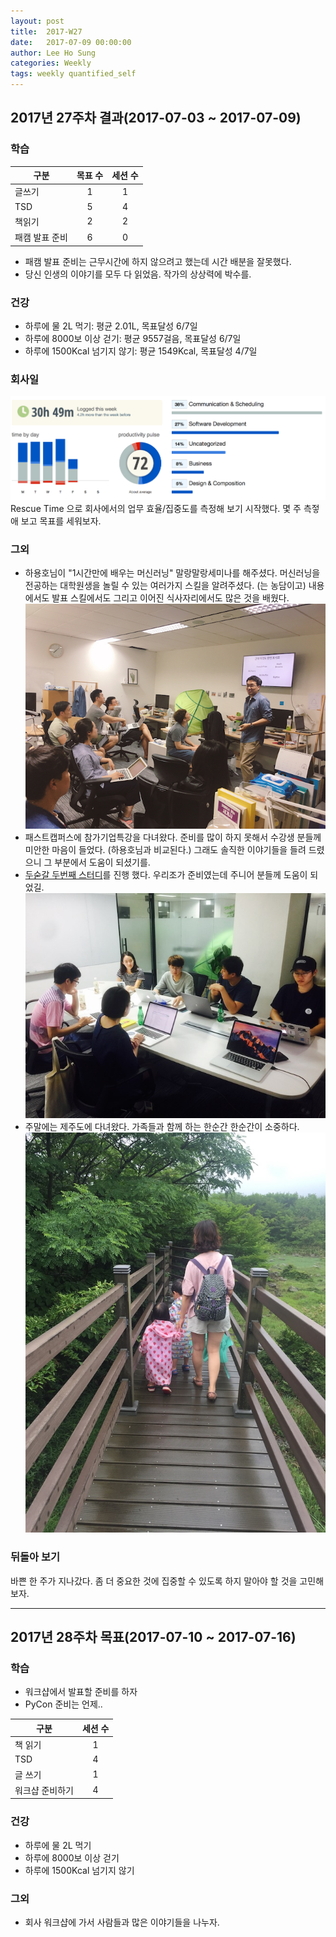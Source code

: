 ```yaml
---
layout: post
title:  2017-W27
date:   2017-07-09 00:00:00
author: Lee Ho Sung
categories: Weekly
tags: weekly quantified_self
---
```


## 2017년 27주차 결과(2017-07-03 ~ 2017-07-09)

### 학습

| 구분                                        | 목표 수 | 세션 수 |
| ------------------------------------------- |:-------:|:-------:|
| 글쓰기                                      | 1       | 1       |
| TSD                                         | 5       | 4       |
| 책읽기                                      | 2       | 2       |
| 패캠 발표 준비                              | 6       | 0       |

* 패캠 발표 준비는 근무시간에 하지 않으려고 했는데 시간 배분을 잘못했다. 
* 당신 인생의 이야기를 모두 다 읽었음. 작가의 상상력에 박수를.

### 건강 

* 하루에 물 2L 먹기: 평균 2.01L, 목표달성 6/7일
* 하루에 8000보 이상 걷기: 평균 9557걸음, 목표달성 6/7일
* 하루에 1500Kcal 넘기지 않기: 평균 1549Kcal, 목표달성 4/7일

### 회사일 
![Rescue Time](/assets/2017-W27-4.png) 
Rescue Time 으로 회사에서의 업무 효율/집중도를 측정해 보기 시작했다. 몇 주 측젛애 보고 목표를 세워보자.

### 그외

* 하용호님이 "1시간만에 배우는 머신러닝" 말랑말랑세미나를 해주셨다. 머신러닝을 전공하는 대학원생을 놀릴 수 있는 여러가지 스킬을 알려주셨다. (는 농담이고) 내용에서도 발표 스킬에서도 그리고 이어진 식사자리에서도 많은 것을 배웠다. 
![1시간만에 배우는 머신러닝](/assets/2017-W27-1.jpg) 
* 패스트캡퍼스에 참가기업특강을 다녀왔다. 준비를 많이 하지 못해서 수강생 분들께 미안한 마음이 들었다. (하용호님과 비교된다.) 그래도 솔직한 이야기들을 들려 드렸으니 그 부분에서 도움이 되셨기를.
* [두숟갈 두번째 스터디](https://8percent.github.io/2017-07-07/tsd2/)를 진행 했다. 우리조가 준비였는데 주니어 분들께 도움이 되었길.
![두숟갈 두번째 스터디](/assets/2017-W27-2.jpg) 
* 주말에는 제주도에 다녀왔다. 가족들과 함께 하는 한순간 한순간이 소중하다.
![제주도](/assets/2017-W27-3.jpg) 

### 뒤돌아 보기

바쁜 한 주가 지나갔다. 좀 더 중요한 것에 집중할 수 있도록 하지 말아야 할 것을 고민해 보자.


---

## 2017년 28주차 목표(2017-07-10 ~ 2017-07-16)

### 학습

* 워크샵에서 발표할 준비를 하자 
* PyCon 준비는 언제..

| 구분                                        | 세션 수 |
| ------------------------------------------- |:-------:|
| 책 읽기                                     | 1       |
| TSD                                         | 4       |
| 글 쓰기                                     | 1       |
| 워크샵 준비하기                             | 4       |

### 건강

* 하루에 물 2L 먹기 
* 하루에 8000보 이상 걷기
* 하루에 1500Kcal 넘기지 않기 

### 그외

* 회사 워크샵에 가서 사람들과 많은 이야기들을 나누자.
